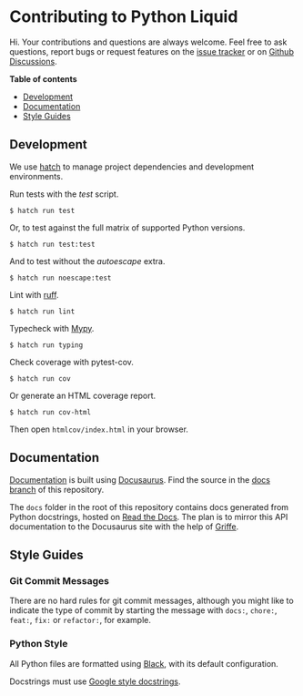# Contributing to Python Liquid

Hi. Your contributions and questions are always welcome. Feel free to ask questions, report bugs or request features on the [issue tracker](https://github.com/jg-rp/liquid/issues) or on [Github Discussions](https://github.com/jg-rp/liquid/discussions).

**Table of contents**

- [Development](#development)
- [Documentation](#documentation)
- [Style Guides](#style-guides)

## Development

We use [hatch](https://hatch.pypa.io/latest/) to manage project dependencies and development environments.

Run tests with the _test_ script.

```shell
$ hatch run test
```

Or, to test against the full matrix of supported Python versions.

```shell
$ hatch run test:test
```

And to test without the _autoescape_ extra.

```shell
$ hatch run noescape:test
```

Lint with [ruff](https://beta.ruff.rs/docs/).

```shell
$ hatch run lint
```

Typecheck with [Mypy](https://mypy.readthedocs.io/en/stable/).

```shell
$ hatch run typing
```

Check coverage with pytest-cov.

```shell
$ hatch run cov
```

Or generate an HTML coverage report.

```shell
$ hatch run cov-html
```

Then open `htmlcov/index.html` in your browser.

## Documentation

[Documentation](https://jg-rp.github.io/liquid/>) is built using [Docusaurus](https://docusaurus.io/). Find the source in the [docs branch](https://github.com/jg-rp/liquid/tree/docs) of this repository.

The `docs` folder in the root of this repository contains docs generated from Python docstrings, hosted on [Read the Docs](https://liquid.readthedocs.io/en/latest/). The plan is to mirror this API documentation to the Docusaurus site with the help of [Griffe](https://mkdocstrings.github.io/griffe/).

## Style Guides

### Git Commit Messages

There are no hard rules for git commit messages, although you might like to indicate the type of commit by starting the message with `docs:`, `chore:`, `feat:`, `fix:` or `refactor:`, for example.

### Python Style

All Python files are formatted using [Black](https://github.com/psf/black), with its default configuration.

Docstrings must use [Google style docstrings](https://sphinxcontrib-napoleon.readthedocs.io/en/latest/example_google.html).
